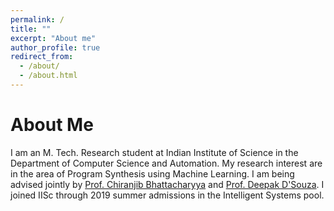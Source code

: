 ```yaml
---
permalink: /
title: ""
excerpt: "About me"
author_profile: true
redirect_from: 
  - /about/
  - /about.html
---
```

About Me
=========

I am an M. Tech. Research student at Indian Institute of Science in the Department of Computer Science and Automation. My research interest are in the area of Program Synthesis using Machine Learning. I am being advised jointly by [Prof. Chiranjib Bhattacharyya](https://www.csa.iisc.ac.in/~chiru/) and [Prof. Deepak D'Souza](https://www.csa.iisc.ac.in/~deepakd/). I joined IISc through 2019 summer admissions in the Intelligent Systems pool.
